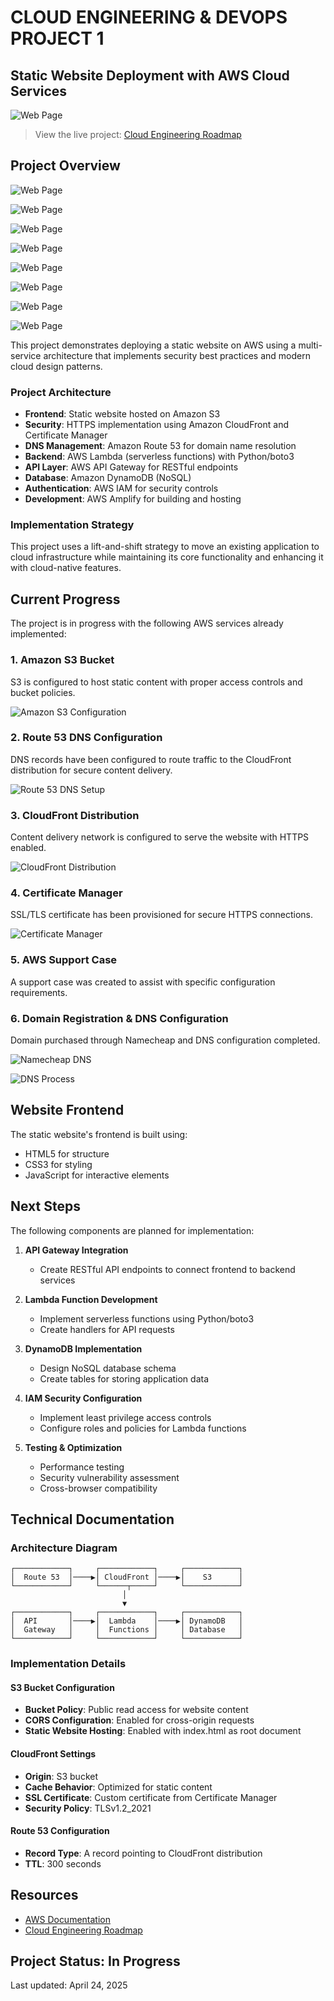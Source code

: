 # CLOUD ENGINEERING & DEVOPS PROJECT 1

## Static Website Deployment with AWS Cloud Services

![Web Page](images/b1.png)

> View the live project: [Cloud Engineering Roadmap](https://github.com/Gymnott1/Cloud-engineering-roadmap/tree/main)

## Project Overview

![Web Page](images/b2.png)

![Web Page](images/b3.png)

![Web Page](images/b4.png)

![Web Page](images/b5.png)

![Web Page](images/b6.png)

![Web Page](images/b7.png)

![Web Page](images/b8.png)

![Web Page](images/b9.png)


This project demonstrates deploying a static website on AWS using a multi-service architecture that implements security best practices and modern cloud design patterns.

### Project Architecture

- **Frontend**: Static website hosted on Amazon S3
- **Security**: HTTPS implementation using Amazon CloudFront and Certificate Manager
- **DNS Management**: Amazon Route 53 for domain name resolution
- **Backend**: AWS Lambda (serverless functions) with Python/boto3
- **API Layer**: AWS API Gateway for RESTful endpoints
- **Database**: Amazon DynamoDB (NoSQL)
- **Authentication**: AWS IAM for security controls
- **Development**: AWS Amplify for building and hosting

### Implementation Strategy

This project uses a lift-and-shift strategy to move an existing application to cloud infrastructure while maintaining its core functionality and enhancing it with cloud-native features.

## Current Progress

The project is in progress with the following AWS services already implemented:

### 1. Amazon S3 Bucket

S3 is configured to host static content with proper access controls and bucket policies.

![Amazon S3 Configuration](images/amazons3.png)

### 2. Route 53 DNS Configuration

DNS records have been configured to route traffic to the CloudFront distribution for secure content delivery.

![Route 53 DNS Setup](images/route53dns.png)

### 3. CloudFront Distribution

Content delivery network is configured to serve the website with HTTPS enabled.

![CloudFront Distribution](images/cloudfrontdistribution.png)

### 4. Certificate Manager

SSL/TLS certificate has been provisioned for secure HTTPS connections.

![Certificate Manager](images/certificate.png)

### 5. AWS Support Case

A support case was created to assist with specific configuration requirements.

### 6. Domain Registration & DNS Configuration

Domain purchased through Namecheap and DNS configuration completed.

![Namecheap DNS](images/namecheepnds.png)

![DNS Process](images/dnsprocess.png)

## Website Frontend

The static website's frontend is built using:
- HTML5 for structure
- CSS3 for styling
- JavaScript for interactive elements

## Next Steps

The following components are planned for implementation:

1. **API Gateway Integration**
   - Create RESTful API endpoints to connect frontend to backend services

2. **Lambda Function Development**
   - Implement serverless functions using Python/boto3
   - Create handlers for API requests

3. **DynamoDB Implementation**
   - Design NoSQL database schema
   - Create tables for storing application data

4. **IAM Security Configuration**
   - Implement least privilege access controls
   - Configure roles and policies for Lambda functions

5. **Testing & Optimization**
   - Performance testing
   - Security vulnerability assessment
   - Cross-browser compatibility

## Technical Documentation

### Architecture Diagram

```
┌────────────┐     ┌────────────┐     ┌────────────┐
│  Route 53  │────▶│ CloudFront │────▶│    S3      │
└────────────┘     └──────┬─────┘     └────────────┘
                         │
                         ▼
┌────────────┐     ┌────────────┐     ┌────────────┐
│  API       │────▶│  Lambda    │────▶│ DynamoDB   │
│  Gateway   │     │  Functions │     │ Database   │
└────────────┘     └────────────┘     └────────────┘
```

### Implementation Details

#### S3 Bucket Configuration
- **Bucket Policy**: Public read access for website content
- **CORS Configuration**: Enabled for cross-origin requests
- **Static Website Hosting**: Enabled with index.html as root document

#### CloudFront Settings
- **Origin**: S3 bucket
- **Cache Behavior**: Optimized for static content
- **SSL Certificate**: Custom certificate from Certificate Manager
- **Security Policy**: TLSv1.2_2021

#### Route 53 Configuration
- **Record Type**: A record pointing to CloudFront distribution
- **TTL**: 300 seconds

## Resources

- [AWS Documentation](https://docs.aws.amazon.com/)
- [Cloud Engineering Roadmap](https://github.com/Gymnott1/Cloud-engineering-roadmap/tree/main)

## Project Status: In Progress

Last updated: April 24, 2025